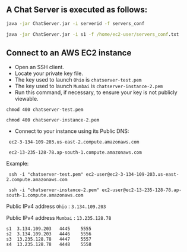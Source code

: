 

## A Chat Server is executed as follows:
```cmd
java -jar ChatServer.jar -i serverid -f servers_conf
```

```cmd
java -jar ChatServer.jar -i s1 -f /home/ec2-user/servers_conf.txt
```
## Connect to an AWS EC2 instance

- Open an SSH client.
- Locate your private key file. 
- The key used to launch `Ohio` is `chatserver-test.pem`
- The key used to launch `Mumbai` is `chatserver-instance-2.pem`
- Run this command, if necessary, to ensure your key is not publicly viewable.
```
chmod 400 chatserver-test.pem
```
```
chmod 400 chatserver-instance-2.pem
```
- Connect to your instance using its Public DNS:
```
 ec2-3-134-109-203.us-east-2.compute.amazonaws.com
```
```
 ec2-13-235-128-78.ap-south-1.compute.amazonaws.com
```

Example:
```
 ssh -i "chatserver-test.pem" ec2-user@ec2-3-134-109-203.us-east-2.compute.amazonaws.com
```
```
 ssh -i "chatserver-instance-2.pem" ec2-user@ec2-13-235-128-78.ap-south-1.compute.amazonaws.com
```

Public IPv4 address `Ohio` : `3.134.109.203`

Public IPv4 address `Mumbai` : `13.235.128.78`

```
s1	3.134.109.203	4445	5555
s2	3.134.109.203	4446	5556
s3	13.235.128.78	4447	5557
s4	13.235.128.78	4448	5558
```